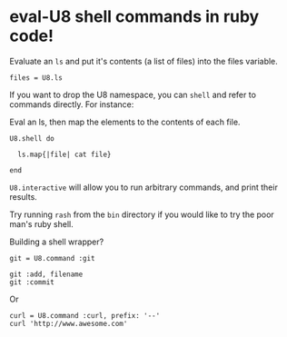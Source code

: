 # eval-U8 shell commands in ruby code!

Evaluate an `ls` and put it's contents (a list of files) into the files variable.

    files = U8.ls

If you want to drop the U8 namespace, you can `shell` and refer to commands directly. For instance: 

Eval an ls, then map the elements to the contents of each file.

    U8.shell do

      ls.map{|file| cat file}

    end

`U8.interactive` will allow you to run arbitrary commands, and print their results. 

Try running `rash` from the `bin` directory if you would like to try the poor man's ruby shell.

Building a shell wrapper?

    git = U8.command :git

    git :add, filename
    git :commit

Or

    curl = U8.command :curl, prefix: '--'
    curl 'http://www.awesome.com'

